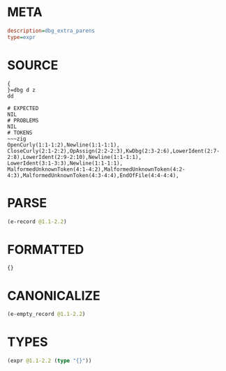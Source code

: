 # META
~~~ini
description=dbg_extra_parens
type=expr
~~~
# SOURCE
~~~roc
{
}=dbg d z
dd
~~~
~~~
# EXPECTED
NIL
# PROBLEMS
NIL
# TOKENS
~~~zig
OpenCurly(1:1-1:2),Newline(1:1-1:1),
CloseCurly(2:1-2:2),OpAssign(2:2-2:3),KwDbg(2:3-2:6),LowerIdent(2:7-2:8),LowerIdent(2:9-2:10),Newline(1:1-1:1),
LowerIdent(3:1-3:3),Newline(1:1-1:1),
MalformedUnknownToken(4:1-4:2),MalformedUnknownToken(4:2-4:3),MalformedUnknownToken(4:3-4:4),EndOfFile(4:4-4:4),
~~~
# PARSE
~~~clojure
(e-record @1.1-2.2)
~~~
# FORMATTED
~~~roc
{}
~~~
# CANONICALIZE
~~~clojure
(e-empty_record @1.1-2.2)
~~~
# TYPES
~~~clojure
(expr @1.1-2.2 (type "{}"))
~~~
